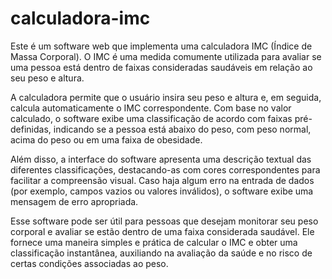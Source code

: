 # calculadora-imc

Este é um software web que implementa uma calculadora IMC (Índice de Massa Corporal). O IMC é uma medida comumente utilizada para avaliar se uma pessoa está dentro de faixas consideradas saudáveis em relação ao seu peso e altura.

A calculadora permite que o usuário insira seu peso e altura e, em seguida, calcula automaticamente o IMC correspondente. Com base no valor calculado, o software exibe uma classificação de acordo com faixas pré-definidas, indicando se a pessoa está abaixo do peso, com peso normal, acima do peso ou em uma faixa de obesidade.

Além disso, a interface do software apresenta uma descrição textual das diferentes classificações, destacando-as com cores correspondentes para facilitar a compreensão visual. Caso haja algum erro na entrada de dados (por exemplo, campos vazios ou valores inválidos), o software exibe uma mensagem de erro apropriada.

Esse software pode ser útil para pessoas que desejam monitorar seu peso corporal e avaliar se estão dentro de uma faixa considerada saudável. Ele fornece uma maneira simples e prática de calcular o IMC e obter uma classificação instantânea, auxiliando na avaliação da saúde e no risco de certas condições associadas ao peso.
